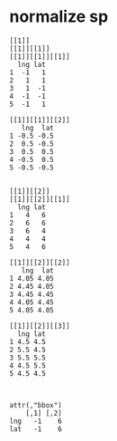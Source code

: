 # normalize sp

    [[1]]
    [[1]][[1]]
    [[1]][[1]][[1]]
      lng lat
    1  -1   1
    2   1   1
    3   1  -1
    4  -1  -1
    5  -1   1
    
    [[1]][[1]][[2]]
       lng  lat
    1 -0.5 -0.5
    2  0.5 -0.5
    3  0.5  0.5
    4 -0.5  0.5
    5 -0.5 -0.5
    
    
    [[1]][[2]]
    [[1]][[2]][[1]]
      lng lat
    1   4   6
    2   6   6
    3   6   4
    4   4   4
    5   4   6
    
    [[1]][[2]][[2]]
       lng  lat
    1 4.05 4.05
    2 4.45 4.05
    3 4.45 4.45
    4 4.05 4.45
    5 4.05 4.05
    
    [[1]][[2]][[3]]
      lng lat
    1 4.5 4.5
    2 5.5 4.5
    3 5.5 5.5
    4 4.5 5.5
    5 4.5 4.5
    
    
    
    attr(,"bbox")
        [,1] [,2]
    lng   -1    6
    lat   -1    6

